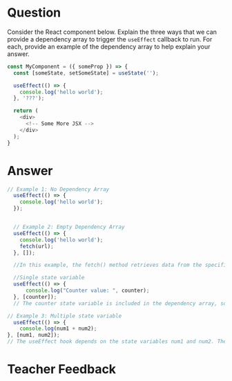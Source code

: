 # Question

Consider the React component below. Explain the three ways that we can provide a dependency array to trigger the `useEffect` callback to run. For each, provide an example of the dependency array to help explain your answer.

```js
const MyComponent = ({ someProp }) => {
  const [someState, setSomeState] = useState('');

  useEffect(() => {
    console.log('hello world');
  }, '???');

  return (
    <div>
      <!-- Some More JSX -->
    </div>
  );
}
```

# Answer
```js
// Example 1: No Dependency Array
  useEffect(() => {
    console.log('hello world');
  });


  // Example 2: Empty Dependency Array
  useEffect(() => {
    console.log('hello world');
    fetch(url);
  }, []);

  //In this example, the fetch() method retrieves data from the specified API endpoint. Since we are using an empty dependency array, the fetch() method will execute only once when the component mounts. 

  //Single state variable
  useEffect(() => {
      console.log("Counter value: ", counter);
  }, [counter]);
  // The counter state variable is included in the dependency array, so the useEffect callback function will execute when the component is rendered for the first time, and then again whenever the counter state is updated.

// Example 3: Multiple state variable
  useEffect(() => {
    console.log(num1 + num2);
}, [num1, num2]);
// The useEffect hook depends on the state variables num1 and num2. Therefore, whenever either of these state variables is updated, the useEffect callback function will execute and log the sum of the two state variables.
  ```



# Teacher Feedback